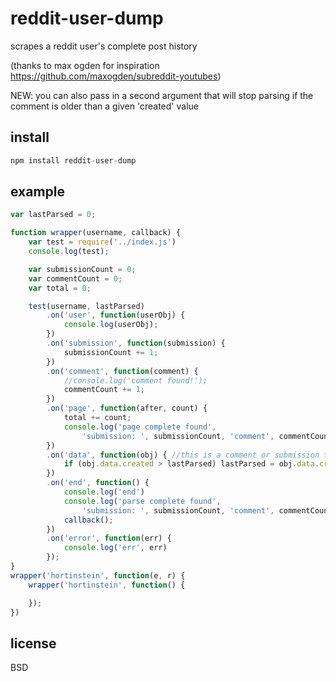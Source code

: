 reddit-user-dump
================

scrapes a reddit user's complete post history

(thanks to max ogden for inspiration https://github.com/maxogden/subreddit-youtubes)

NEW: you can also pass in a second argument that will stop parsing if the comment is older than a given 'created' value


## install

``` js
npm install reddit-user-dump
```

## example
``` js
var lastParsed = 0;

function wrapper(username, callback) {
    var test = require('../index.js')
    console.log(test);

    var submissionCount = 0;
    var commentCount = 0;
    var total = 0;

    test(username, lastParsed)
        .on('user', function(userObj) {
            console.log(userObj);
        })
        .on('submission', function(submission) {
            submissionCount += 1;
        })
        .on('comment', function(comment) {
            //console.log('comment found!');
            commentCount += 1;
        })
        .on('page', function(after, count) {
            total += count;
            console.log('page complete found',
                'submission: ', submissionCount, 'comment', commentCount, 'total', total);
        })
        .on('data', function(obj) { //this is a comment or submission that is pushed
            if (obj.data.created > lastParsed) lastParsed = obj.data.created;
        })
        .on('end', function() {
            console.log('end')
            console.log('parse complete found',
                'submission: ', submissionCount, 'comment', commentCount, 'total', total);
            callback();
        })
        .on('error', function(err) {
            console.log('err', err)
        });
}
wrapper('hortinstein', function(e, r) {
    wrapper('hortinstein', function() {

    });
})
```

## license 

BSD


